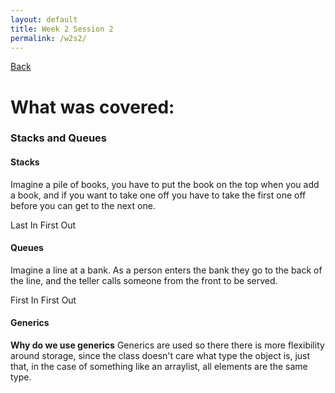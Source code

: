 ```yaml
---
layout: default
title: Week 2 Session 2
permalink: /w2s2/
---
```


[Back](session-notes.markdown)

# What was covered: 
### Stacks and Queues

#### Stacks
Imagine a pile of books, you have to put the book on the top when you add a book, and if you want to take one off you have to take the first one off before you can get to the next one. 

Last In First Out

#### Queues
Imagine a line at a bank. As a person enters the bank they go to the back of the line, and the teller calls someone from the front to be served. 

First In First Out


#### Generics
**Why do we use generics**
Generics are used so there there is more flexibility around storage, since the class doesn't care what type the object is, just that, in the case of something like an arraylist, all elements are the same type. 



